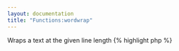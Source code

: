 ```yaml
---
layout: documentation
title: "Functions:wordwrap"
---
```


Wraps a text at the given line length
{% highlight php %}
<?php
wordwrap(string $value, [ int $length = 80, [ string $break = "\n", [ bool $cut = false ]]])
{% endhighlight %}

* **value**: the text to wrap
* **length**: maximum line length
* **break**: the character(s) to use to break the line
* **cut**: if true, the line is cut at the exact length instead of breaking at the nearest space

##Example
{% highlight smarty %}
{wordwrap "abcdefghijklmnopqrstuvwxyz" 8 cut=true}
{% endhighlight %}

##Output
{% highlight text %}
abcdefgh
ijklmnop
qrstuvwx
yz
{% endhighlight %}